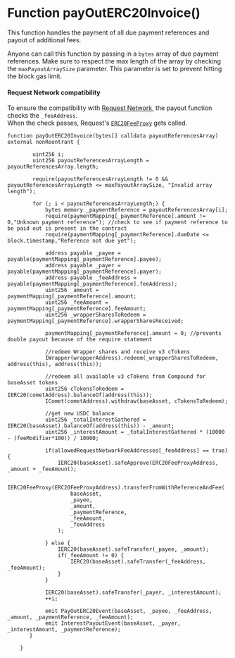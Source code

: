 # Function payOutERC20Invoice()

This function handles the payment of all due payment references and payout of additional fees.

Anyone can call this function by passing in a `bytes` array of due payment references. Make sure to respect the max length of the array by checking the `maxPayoutArraySize` parameter. This parameter is set to prevent hitting the block gas limit.

#### Request Network compatibility

To ensure the compatibility with [Request Network](https://www.request.network), the payout function checks the `_feeAddress`.\
When the check passes, Request's [`ERC20FeeProxy`](https://github.com/RequestNetwork/requestNetwork/blob/master/packages/smart-contracts/src/contracts/ERC20FeeProxy.sol) gets called.

```solidity
function payOutERC20Invoice(bytes[] calldata payoutReferencesArray) external nonReentrant {
 
        uint256 i;
        uint256 payoutReferencesArrayLength = payoutReferencesArray.length;
 
        require(payoutReferencesArrayLength != 0 && payoutReferencesArrayLength <= maxPayoutArraySize, "Invalid array length");
 
        for (; i < payoutReferencesArrayLength;) {
            bytes memory _paymentReference = payoutReferencesArray[i];
            require(paymentMapping[_paymentReference].amount != 0,"Unknown payment reference"); //check to see if payment reference to be paid out is present in the contract
            require(paymentMapping[_paymentReference].dueDate <= block.timestamp,"Reference not due yet");
 
            address payable _payee = payable(paymentMapping[_paymentReference].payee);
            address payable _payer = payable(paymentMapping[_paymentReference].payer);
            address payable _feeAddress = payable(paymentMapping[_paymentReference].feeAddress);
            uint256 _amount = paymentMapping[_paymentReference].amount;
            uint256 _feeAmount = paymentMapping[_paymentReference].feeAmount;
            uint256 _wrapperSharesToRedeem = paymentMapping[_paymentReference].wrapperSharesReceived;
 
            paymentMapping[_paymentReference].amount = 0; //prevents double payout because of the require statement
 
            //redeem Wrapper shares and receive v3 cTokens
            IWrapper(wrapperAddress).redeem(_wrapperSharesToRedeem, address(this), address(this));
 
            //redeem all available v3 cTokens from Compound for baseAsset tokens
            uint256 cTokensToRedeem = IERC20(cometAddress).balanceOf(address(this));
            IComet(cometAddress).withdraw(baseAsset, cTokensToRedeem);
 
            //get new USDC balance
            uint256 _totalInterestGathered = IERC20(baseAsset).balanceOf(address(this)) - _amount;
            uint256 _interestAmount = _totalInterestGathered * (10000 - (feeModifier*100)) / 10000;
 
            if(allowedRequestNetworkFeeAddresses[_feeAddress] == true) {
                IERC20(baseAsset).safeApprove(ERC20FeeProxyAddress, _amount + _feeAmount);
 
                IERC20FeeProxy(ERC20FeeProxyAddress).transferFromWithReferenceAndFee(
                    baseAsset,
                    _payee,
                    _amount,
                    _paymentReference,
                    _feeAmount,
                    _feeAddress
                );
              
            } else {
                IERC20(baseAsset).safeTransfer(_payee, _amount);
                if(_feeAmount != 0) {
                    IERC20(baseAsset).safeTransfer(_feeAddress, _feeAmount);
                }
            }
          
            IERC20(baseAsset).safeTransfer(_payer, _interestAmount);
            ++i;
 
            emit PayOutERC20Event(baseAsset, _payee, _feeAddress, _amount, _paymentReference, _feeAmount);
            emit InterestPayoutEvent(baseAsset, _payer, _interestAmount, _paymentReference);
       }
          
    }
```

